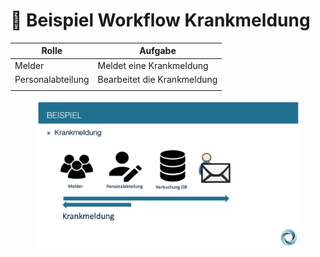 # 🎇 Beispiel Workflow Krankmeldung

| Rolle             | Aufgabe                     |
| ----------------- | --------------------------- |
| Melder            | Meldet eine Krankmeldung    |
| Personalabteilung | Bearbeitet die Krankmeldung |
|                   |                             |

<figure><img src="../../.gitbook/assets/Folie5.png" alt=""><figcaption></figcaption></figure>

